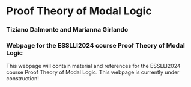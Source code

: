 # Proof Theory of Modal Logic
### Tiziano Dalmonte and Marianna Girlando 
### Webpage for the ESSLLI2024 course Proof Theory of Modal Logic


This webpage will contain material and references for the ESSLLI2024 course Proof Theory of Modal Logic. This webpage is currently under construction!
